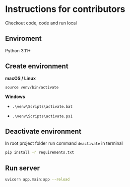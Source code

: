 # Instructions for contributors

Checkout code, code and run local

## Enviroment

Python 3.11+

## Create environment

**macOS / Linux**

`source venv/bin/activate` 

**Windows**

- `.\venv\Scripts\activate.bat`

- `.\venv\Scripts\activate.ps1`

## Deactivate environment

In root project folder run command `deactivate` in terminal

```bash
pip install -r requirements.txt
```

## Run server

```bash
uvicorn app.main:app --reload
```